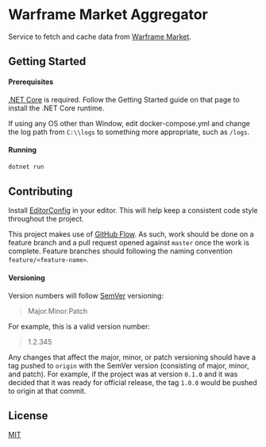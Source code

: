 # Warframe Market Aggregator
Service to fetch and cache data from [Warframe Market](http://warframe.market).

## Getting Started
#### Prerequisites
[.NET Core](https://dotnet.github.io/) is required. Follow the Getting Started guide on that page to install the .NET Core runtime.

If using any OS other than Window, edit docker-compose.yml and change the log path from `C:\\logs` to something more appropriate, such as `/logs`.

#### Running
```bash
dotnet run
```

## Contributing
Install [EditorConfig](http://editorconfig.org/) in your editor. This will help keep a consistent code style throughout the project.

This project makes use of [GitHub Flow](https://guides.github.com/introduction/flow/). As such, work should be done on a feature branch and a pull request opened against `master` once the work is complete. Feature branches should following the naming convention `feature/<feature-name>`.

#### Versioning
Version numbers will follow [SemVer](https://semver.org/) versioning:
> Major.Minor.Patch

For example, this is a valid version number:
> 1.2.345

Any changes that affect the major, minor, or patch versioning should have a tag pushed to `origin` with the SemVer version (consisting of major, minor, and patch).
For example, if the project was at version `0.1.0` and it was decided that it was ready for official release, the tag `1.0.0` would be pushed to origin at that commit.

## License
[MIT](LICENCE)
